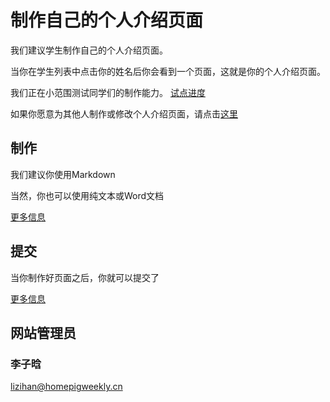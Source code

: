 # 制作自己的个人介绍页面

我们建议学生制作自己的个人介绍页面。

当你在学生列表中点击你的姓名后你会看到一个页面，这就是你的个人介绍页面。

我们正在小范围测试同学们的制作能力。 [试点进度](try.md)

如果你愿意为其他人制作或修改个人介绍页面，请点击[这里](make_for_others.md)

## 制作

我们建议你使用Markdown

当然，你也可以使用纯文本或Word文档

[更多信息](make.md)

## 提交

当你制作好页面之后，你就可以提交了

[更多信息](upload.md)

## 网站管理员

### 李子晗

<lizihan@homepigweekly.cn>
